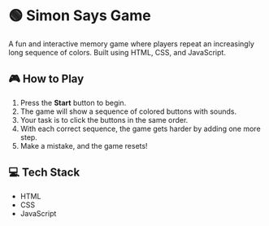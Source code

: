 # 🟢 Simon Says Game
A fun and interactive memory game where players repeat an increasingly long sequence of colors. Built using HTML, CSS, and JavaScript.

## 🎮 How to Play
1. Press the **Start** button to begin.
2. The game will show a sequence of colored buttons with sounds.
3. Your task is to click the buttons in the same order.
4. With each correct sequence, the game gets harder by adding one more step.
5. Make a mistake, and the game resets!

## 💻 Tech Stack
- HTML
- CSS
- JavaScript
